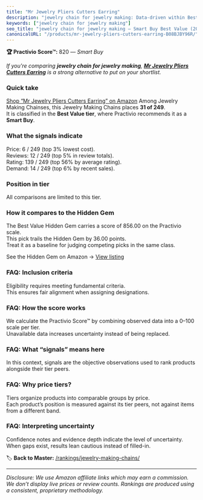 ```yaml
---
title: "Mr Jewelry Pliers Cutters Earring"
description: "jewelry chain for jewelry making: Data-driven within Best Value ranking using the Practivio Score™. Positioned by quality, value, demand, findability, momentum."
keywords: ["jewelry chain for jewelry making"]
seo_title: "jewelry chain for jewelry making — Smart Buy Best Value (2025)"
canonicalURL: "/products/mr-jewelry-pliers-cutters-earring-B08BJBY96R/"
---
```


**🏆 Practivio Score™:** 820 — _Smart Buy_


*If you're comparing **jewelry chain for jewelry making**, **[Mr Jewelry Pliers Cutters Earring](https://www.amazon.com/dp/B08BJBY96R?tag=practivio-20)** is a strong alternative to put on your shortlist.*
### Quick take
[Shop “Mr Jewelry Pliers Cutters Earring” on Amazon](https://www.amazon.com/dp/B08BJBY96R?tag=practivio-20)
Among Jewelry Making Chainses, this Jewelry Making Chains places **31 of 249**.  
It is classified in the **Best Value tier**, where Practivio recommends it as a **Smart Buy**.

### What the signals indicate
Price: 6 / 249 (top 3% lowest cost).  
Reviews: 12 / 249 (top 5% in review totals).  
Rating: 139 / 249 (top 56% by average rating).  
Demand: 14 / 249 (top 6% by recent sales).

### Position in tier
All comparisons are limited to this tier.

### How it compares to the Hidden Gem
The Best Value Hidden Gem carries a score of 856.00 on the Practivio scale.  
This pick trails the Hidden Gem by 36.00 points.  
Treat it as a baseline for judging competing picks in the same class.  

See the Hidden Gem on Amazon → [View listing](https://www.amazon.com/dp/B07DMMBY85?tag=practivio-20)

### FAQ: Inclusion criteria
Eligibility requires meeting fundamental criteria.  
This ensures fair alignment when assigning designations.

### FAQ: How the score works
We calculate the Practivio Score™ by combining observed data into a 0–100 scale per tier.  
Unavailable data increases uncertainty instead of being replaced.

### FAQ: What “signals” means here
In this context, signals are the objective observations used to rank products alongside their tier peers.

### FAQ: Why price tiers?
Tiers organize products into comparable groups by price.  
Each product’s position is measured against its tier peers, not against items from a different band.

### FAQ: Interpreting uncertainty
Confidence notes and evidence depth indicate the level of uncertainty.  
When gaps exist, results lean cautious instead of filled-in.


🏷️ **Back to Master:** [/rankings/jewelry-making-chains/](/rankings/jewelry-making-chains/)

---
_Disclosure: We use Amazon affiliate links which may earn a commission. We don’t display live prices or review counts. Rankings are produced using a consistent, proprietary methodology._
